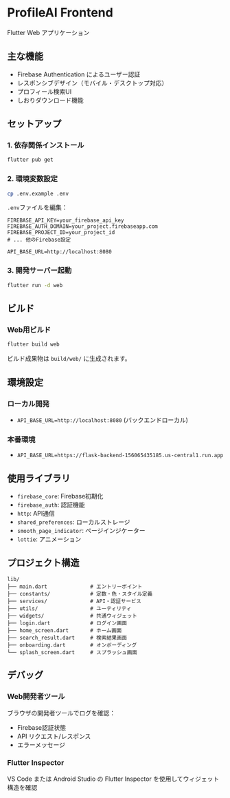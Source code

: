 # ProfileAI Frontend

Flutter Web アプリケーション

## 主な機能

- Firebase Authentication によるユーザー認証
- レスポンシブデザイン（モバイル・デスクトップ対応）
- プロフィール検索UI
- しおりダウンロード機能

## セットアップ

### 1. 依存関係インストール

```bash
flutter pub get
```

### 2. 環境変数設定

```bash
cp .env.example .env
```

`.env`ファイルを編集：

```env
FIREBASE_API_KEY=your_firebase_api_key
FIREBASE_AUTH_DOMAIN=your_project.firebaseapp.com
FIREBASE_PROJECT_ID=your_project_id
# ... 他のFirebase設定

API_BASE_URL=http://localhost:8080
```

### 3. 開発サーバー起動

```bash
flutter run -d web
```

## ビルド

### Web用ビルド
```bash
flutter build web
```

ビルド成果物は `build/web/` に生成されます。

## 環境設定

### ローカル開発
- `API_BASE_URL=http://localhost:8080` (バックエンドローカル)

### 本番環境
- `API_BASE_URL=https://flask-backend-156065435185.us-central1.run.app`

## 使用ライブラリ

- `firebase_core`: Firebase初期化
- `firebase_auth`: 認証機能  
- `http`: API通信
- `shared_preferences`: ローカルストレージ
- `smooth_page_indicator`: ページインジケーター
- `lottie`: アニメーション

## プロジェクト構造

```
lib/
├── main.dart              # エントリーポイント
├── constants/             # 定数・色・スタイル定義
├── services/              # API・認証サービス
├── utils/                 # ユーティリティ
├── widgets/               # 共通ウィジェット
├── login.dart             # ログイン画面
├── home_screen.dart       # ホーム画面
├── search_result.dart     # 検索結果画面
├── onboarding.dart        # オンボーディング
└── splash_screen.dart     # スプラッシュ画面
```

## デバッグ

### Web開発者ツール
ブラウザの開発者ツールでログを確認：
- Firebase認証状態
- API リクエスト/レスポンス
- エラーメッセージ

### Flutter Inspector
VS Code または Android Studio の Flutter Inspector を使用してウィジェット構造を確認
